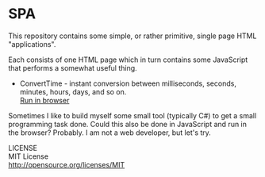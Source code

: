 # SPA
This repository contains some simple, or rather primitive, single page HTML "applications".

Each consists of one HTML page which in turn contains some JavaScript that performs a somewhat useful thing.
* ConvertTime - instant conversion between milliseconds, seconds, minutes, hours, days, and so on.<br>
  [Run in browser](https://rawgit.com/gomasch/SPA/master/ConvertTime/index.html)

Sometimes I like to build myself some small tool (typically C#) to get a small programming task done. Could this
also be done in JavaScript and run in the browser? Probably.  I am not a web developer, but let's try.

LICENSE<br>
MIT License<br>
http://opensource.org/licenses/MIT

